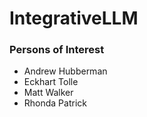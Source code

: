 # IntegrativeLLM
### Persons of Interest
* Andrew Hubberman
* Eckhart Tolle
* Matt Walker
* Rhonda Patrick
